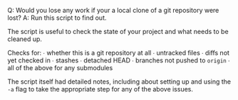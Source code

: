 Q: Would you lose any work if your a local clone of a git repository were lost?
A: Run this script to find out.

The script is useful to check the state of your project and what needs to be cleaned up.

Checks for:
 ∙ whether this is a git repository at all
 ∙ untracked files
 ∙ diffs not yet checked in
 ∙ stashes
 ∙ detached HEAD
 ∙ branches not pushed to `origin`
 ∙ all of the above for any submodules

The script itself had detailed notes, including about setting up and using the `-a`
flag to take the appropriate step for any of the above issues.
